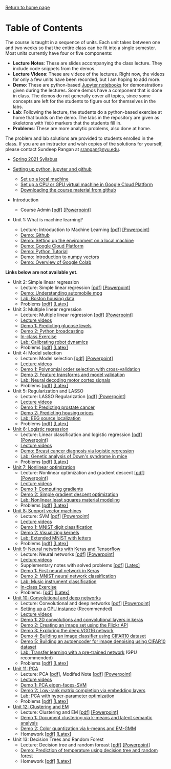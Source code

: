 [Return to home page](./README.md) 

# Table of Contents

The course is taught in a sequence of units.  Each unit takes between one
and two weeks so that the entire class can be fit into a single semester.
Most units currently have four or five components:
* **Lecture Notes**:  These are slides accompanying the class lecture.  They include code snippets
   from the demos.   
* **Lecture Videos**:  These are videos of the lectures.  Right now, the videos
   for only a few units have been recorded, but I am hoping to add more.
* **Demo**: These are python-based [Jupyter notebooks](http://jupyter.org/)
   for demonstrations given during the lectures.  Some demos have a
   component that is done in class.  The demos do not generally cover
   all topics, since some concepts are left for the students to figure out 
   for themselves in the labs.
* **Lab**:  Following the lecture, the students do a python-based exercise at home
   that builds on the demo.
   The labs in the repository are given as skeletons with `TODO`
   markers that the students fill in.
* **Problems**:  These are more analytic problems, also done at home.

The problem and lab solutions are provided to students enrolled in the class.
If you are an instructor
and wish copies of the solutions for yourself,
please contact Sundeep Rangan at <srangan@nyu.edu>.

* [Spring 2021 Syllabus](./lectures/GY6143_ML_Syllabus_S21.pdf)

* [Setting up python, jupyter and github](./Basics/setup.md)
    * [Set up a local machine](./Basics/setup.md)
    * [Set up a CPU or GPU virtual machine in Google Cloud Platform](./GCP/getting_started.md)    
    * [Downloading the course material from github](./Basics/github.md)    
* Introduction
    * Course Admin [[pdf]](./lectures/CourseAdmin.pdf) [[Powerpoint]](./lectures/CourseAdmin.pptx)
    
* Unit 1:  What is machine learning? 
    * Lecture:  Introduction to Machine Learning [[pdf]](./lectures/Lect01_IntroML.pdf)
     [[Powerpoint]](./lectures/Lect01_IntroML.pptx)
     * [Demo: Github](./Basics/github.md)
     * [Demo: Setting up the environment on a local machine](./Basics/setup.md)
     * [Demo: Google Cloud Platform](./GCP/readme.md)
     * [Demo: Python Tutorial](./unit01_intro/Python_tutorial.ipynb)
     * [Demo: Introduction to numpy vectors](./unit01_intro/demo_intro_vectors.ipynb)
     * [Demo: Overview of Google Colab](./unit01_intro/Overview_of_Colaboratory_Features.ipynb)
     



**Links below are not available yet.**
    

* Unit 2:  Simple linear regression
    * Lecture:  Simple linear regression [[pdf]](./lectures/Lect02_SimpRegression.pdf)
     [[Powerpoint]](./lectures/Lect02_SimpRegression.pptx)        
    * [Demo:  Understanding automobile mpg](./unit02_simp_lin_reg/demo_auto_mpg.ipynb)
    * [Lab: Boston housing data](./unit02_simp_lin_reg/lab_housing_partial.ipynb) 
    * Problems [[pdf]](./unit02_simp_lin_reg/prob/prob_simp_lin_reg.pdf) [[Latex]](./unit02_simp_lin_reg/prob/prob_simp_lin_reg.tex)
* Unit 3:  Multiple linear regression
    * Lecture:  Multiple linear regression [[pdf]](./lectures/Lect03_MultLinRegression.pdf)
     [[Powerpoint]](./lectures/Lect03_MultLinRegression.pptx)    
    * [Lecture videos](./unit03_mult_lin_reg/online/readme.md)
    * [Demo 1:  Predicting glucose levels](./unit03_mult_lin_reg/demo1_glucose.ipynb)
    * [Demo 2:  Python broadcasting](./unit03_mult_lin_reg/demo2_python_broadcasting.ipynb)
    * [In-class Exercise](./unit03_mult_lin_reg/linreg_inclass.ipynb)
    * [Lab: Calibrating robot dynamics](./unit03_mult_lin_reg/lab_robot_calib_partial.ipynb)
    * Problems [[pdf]](./unit03_mult_lin_reg/prob/prob_mult_reg.pdf) [[Latex]](./unit03_mult_lin_reg/prob/prob_mult_reg.tex)
* Unit 4:  Model selection
    * Lecture:  Model selection [[pdf]](./lectures/Lect04_ModelSelection.pdf)
     [[Powerpoint]](./lectures/Lect04_ModelSelection.pptx)    
    * [Lecture videos](./unit04_model_sel/online/readme.md)     
    * [Demo 1:  Polynomial order selection with cross-validation](./unit04_model_sel/demo_polyfit.ipynb)
    * [Demo 2:  Feature transforms and model validation](./unit04_model_sel/demo2_transform.ipynb)
    * [Lab: Neural decoding motor cortex signals](./unit04_model_sel/lab_neural_partial.ipynb)          
    * Problems [[pdf]](./unit04_model_sel/prob/prob_model_sel.pdf) [[Latex]](./unit03_model_sel/hw/hw03_model_sel.tex)    
* Unit 5:  Regularization and LASSO
    * Lecture:  LASSO Regularization [[pdf]](./lectures/Lect05_Lasso.pdf)
     [[Powerpoint]](./lectures/Lect05_Lasso.pptx)        
    * [Lecture videos](./unit05_lasso/online/readme.md)    
    * [Demo 1:  Predicting prostate cancer](./unit05_lasso/demo1_prostate.ipynb)      
    * [Demo 2:  Predicting housing prices](./unit05_lasso/demo2_housing.ipynb) 
    * [Lab: EEG source localization](./unit05_lasso/lab_eeg_partial.ipynb) 
    * Problems [[pdf]](./unit05_lasso/prob/prob_lasso.pdf) [[Latex]](./unit05_lasso/prob/prob_lasso.tex)
* [Unit 6:  Logistic regression](./unit06_logistic/readme.md)
    * Lecture:  Linear classification and logistic regression
    [[pdf]](./lectures/Lect06_LogisticReg.pdf)
    [[Powerpoint]](./lectures/Lect06_LogisticReg.pptx) 
    * [Lecture videos](./unit06_logistic/online/readme.md)            
    * [Demo:  Breast cancer diagnosis via logistic regression](./unit06_logistic/demo_breast_cancer.ipynb)
    * [Lab: Genetic analysis of Down's syndrome in mice](./unit06_logistic/lab_gene_partial.ipynb)
    * Problems [[pdf]](./unit06_logistic/prob/prob_logistic.pdf)
    [[Latex]](./unit06_logistic/prob/prob_logistic.tex) 
* [Unit 7:  Nonlinear optimization](./unit07_optim/readme.md)
    * Lecture:  Nonlinear optimization and gradient descent
    [[pdf]](./lectures/Lect07_Optim.pdf)
    [[Powerpoint]](./lectures/Lect07_Optim.pptx)         
    * [Lecture videos](./unit07_optim/online/readme.md)      
    * [Demo 1:  Computing gradients](./unit07_optim/demo1_computing_gradients.ipynb)
    * [Demo 2:  Simple gradient descent optimization](./unit07_optim/demo2_grad_descent.ipynb)    
    * [Lab: Nonlinear least squares material modeling](./unit07_optim/lab_nlls_partial.ipynb)
    * Problems [[pdf]](./unit07_optim/prob/prob_optim.pdf)
    [[Latex]](./unit07_optim/prob/prob_optim.tex)
* [Unit 8:  Support vector machines](./unit08_svm/readme.md)
    * Lecture:  SVM [[pdf]](./lectures/Lect08_SVM.pdf)
    [[Powerpoint]](./lectures/Lect08_SVM.pptx)      
    * [Lecture videos](./unit08_svm/online/readme.md)   
    * [Demo 1:  MNIST digit classification](./unit08_svm/demo_mnist_svm.ipynb)
    * [Demo 2:  Visualizing kernels](./unit08_svm/demo2_kernels.ipynb)
    * [Lab: Extended MNIST with letters](./unit08_svm/lab_emnist_partial.ipynb)    
    * Problems [[pdf]](./unit08_svm/prob/prob_svm.pdf) [[Latex]](./unit08_svm/prob/prob_svm.tex) 
* [Unit 9: Neural networks with Keras and Tensorflow](./unit09_neural/readme.md)
    * Lecture:  Neural networks [[pdf]](./lectures/Lect09_NeuralNet.pdf)
    [[Powerpoint]](./lectures/Lect09_NeuralNet.pptx)         
    * [Lecture videos](./unit09_neural/online/readme.md)   
    * Supplementary notes with solved problems [[pdf]](./unit09_neural/prob/supplementary_neural.pdf) [[Latex]](./unit09_neural/prob/supplementary_neural.tex)
    * [Demo 1: First neural network in Keras](./unit09_neural/demo1_synthetic.ipynb)
    * [Demo 2: MNIST neural network classification](./unit09_neural/demo2_mnist_neural.ipynb)
    * [Lab:  Music instrument classification](./unit09_neural/lab_music_partial.ipynb)
    * [In-class Exercise](./unit09_neural/neural_inclass.ipynb)
    * Problems: [[pdf]](./unit09_neural/prob/prob_neural.pdf) [[Latex]](./unit09_neural/prob/prob_neural.tex)    
* [Unit 10:  Convolutional and deep networks](./unit10_cnn/readme.md)
    * Lecture:  Convolutional and deep networks
    [[pdf]](./lectures/Lect10_ConvNet.pdf)
    [[Powerpoint]](./lectures/Lect10_ConvNet.pptx)         
    * [Setting up a GPU instance](./GCP/gpu_setup.md) (Recommended)
    * [Lecture videos](./unit10_cnn/online/readme.md)   
    * [Demo 1: 2D convolutions and convolutional layers in keras](./unit10_cnn/demo1_convolutions.ipynb)
    * [Demo 2: Creating an image set using the Flickr API](./unit10_cnn/demo2_flickr_images.ipynb)
    * [Demo 3: Exploring the deep VGG16 network](./unit10_cnn/demo3_vgg16.ipynb)
    * [Demo 4: Building an image classifier using CIFAR10 dataset](./unit10_cnn/demo4_classifier.ipynb)
    * [Demo 5: Building an autoencoder for image denoising using CIFAR10 dataset](./unit10_cnn/demo5_autoencoder.ipynb)
    * [Lab:  Transfer learning with a pre-trained network](./unit10_cnn/lab_fine_tune_partial.ipynb)
    (GPU recommended)
    * Problems [[pdf]](./unit10_cnn/prob/prob_cnn.pdf) [[Latex]](./unit10_cnn/prob/prob_cnn.tex)
* [Unit 11:  PCA](./pca/readme.md)
    * Lecture:  PCA [[pdf]](./lectures/Lect11_PCA.pdf), Modifed Note [[pdf]](./lectures/Lect11_PCA_modified.pdf)
    [[Powerpoint]](./lectures/Lect11_PCA_modified.pptx)         
    * [Lecture videos](./unit11_pca/online/readme.md)   
    * [Demo 1:  PCA eigen-faces-SVM](./unit11_pca/demo1_eigen_face.ipynb)
    * [Demo 2:  Low-rank matrix completion via embedding layers](./unit11_pca/demo2_low_rank.ipynb)
    * [Lab:  PCA with hyper-parameter optimization](./unit11_pca/lab_wine_partial.ipynb)
    * Problems [[pdf]](./unit11_pca/prob/prob_PCA.pdf) [[Latex]](./unit11_pca/prob/prob_PCA.tex)
* [Unit 12:  Clustering and EM](./unit12_cluster/readme.md)
    * Lecture:  Clustering and EM [[pdf]](./lectures/Lect12_Clustering.pdf)
    [[Powerpoint]](./lectures/Lect12_Clustering.pptx)         
    * [Demo 1: Document clustering via k-means and latent semantic analysis](./unit12_cluster/demo1_doc_cluster.ipynb)
    * [Demo 2: Color quantization via k-means and EM-GMM](./unit12_cluster/demo2_kmeans_GMM_color_quantization.ipynb)    
    * Homework [[pdf]](./unit12_cluster/prob/prob_clustering.pdf) [[Latex]](./unit12_cluster/prob/prob_clustering.tex)
* Unit 13:  Decision Trees and Random Forest
    * Lecture:  Decision tree and random foreast [[pdf]](./lectures/Lect13_Trees.pdf)
    [[Powerpoint]](./lectures/Lect13_Trees.pptx)         
    * [Demo: Prediction of temperature using decision tree and random forest](./unit13_tree/decision_tree_and_random_forest.ipynb)
    * Homework [[pdf]](./unit13_tree/prob/prob_tree.pdf) [[Latex]](./unit13_tree/prob/prob_tree.tex)

